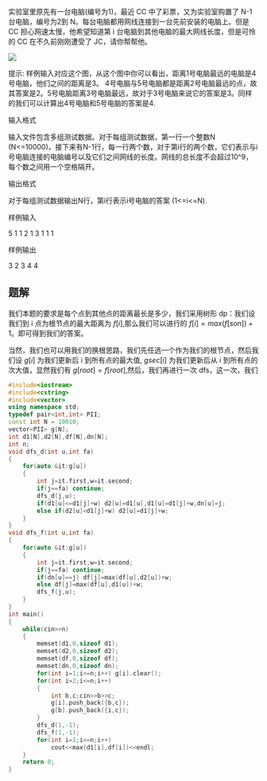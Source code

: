 实验室里原先有一台电脑(编号为1)，最近 CC 中了彩票，又为实验室购置了 N-1台电脑，编号为2到 N。每台电脑都用网线连接到一台先前安装的电脑上。但是 CC 担心网速太慢，他希望知道第 i 台电脑到其他电脑的最大网线长度，但是可怜的 CC 在不久前刚刚遭受了 JC，请你帮帮他。  

![](https://s1.ax1x.com/2020/03/25/8XylFS.png)

  
  
提示: 样例输入对应这个图，从这个图中你可以看出，距离1号电脑最远的电脑是4号电脑，他们之间的距离是3。 4号电脑与5号电脑都是距离2号电脑最远的点，故其答案是2。5号电脑距离3号电脑最远，故对于3号电脑来说它的答案是3。同样的我们可以计算出4号电脑和5号电脑的答案是4.

输入格式

输入文件包含多组测试数据。对于每组测试数据，第一行一个整数N (N<=10000)，接下来有N-1行，每一行两个数，对于第i行的两个数，它们表示与i号电脑连接的电脑编号以及它们之间网线的长度。网线的总长度不会超过10^9，每个数之间用一个空格隔开。

输出格式

对于每组测试数据输出N行，第i行表示i号电脑的答案 (1<=i<=N).

样例输入

5
1 1
2 1
3 1
1 1

样例输出

3
2
3
4
4


## 题解
我们本题的要求是每个点到其他点的距离最长是多少，我们采用树形 dp：我们设我们到 i 点为根节点的最大距离为 $f[i]$,那么我们可以进行的 $f[i]=max(f[son])+1$。即可得到我们的答案。

当然，我们也可以用我们的换根思路，我们先任选一个作为我们的根节点，然后我们设 $g[i]$ 为我们更新后 i 到所有点的最大值, $gsec[i]$ 为我们更新后从 i 到所有点的次大值，显然我们有 $g[root]=f[root]$,然后，我们再进行一次 dfs，这一次，我们  

```cpp
#include<iostream>
#include<cstring>
#include<vector>
using namespace std;
typedef pair<int,int> PII; 
const int N = 10010;
vector<PII> g[N];
int d1[N],d2[N],df[N],dn[N];
int n;
void dfs_d(int u,int fa)
{
	for(auto &it:g[u])
	{
		int j=it.first,w=it.second;
		if(j==fa) continue;
		dfs_d(j,u);
		if(d1[u]<=d1[j]+w) d2[u]=d1[u],d1[u]=d1[j]+w,dn[u]=j;
		else if(d2[u]<d1[j]+w) d2[u]=d1[j]+w;
	}
}
void dfs_f(int u,int fa)
{
	for(auto &it:g[u])
	{
		int j=it.first,w=it.second;
		if(j==fa) continue;
		if(dn[u]==j) df[j]=max(df[u],d2[u])+w;
		else df[j]=max(df[u],d1[u])+w;
		dfs_f(j,u);
	}
}
int main()
{
	while(cin>>n)
	{
		memset(d1,0,sizeof d1);
		memset(d2,0,sizeof d2);
		memset(df,0,sizeof df);
		memset(dn,0,sizeof dn);
		for(int i=1;i<=n;i++) g[i].clear();
		for(int i=2;i<=n;i++)
		{
			int b,c;cin>>b>>c;
			g[i].push_back({b,c});
			g[b].push_back({i,c});
		}
		dfs_d(1,-1);
		dfs_f(1,-1);
		for(int i=1;i<=n;i++)
			cout<<max(d1[i],df[i])<<endl;
	}
	return 0;
}

```
